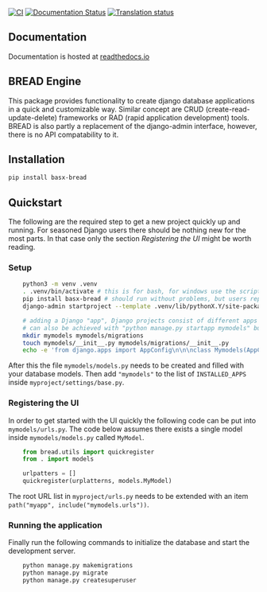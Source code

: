 [![CI](https://github.com/basxsoftwareassociation/bread/actions/workflows/main.yml/badge.svg)](https://github.com/basxsoftwareassociation/bread/actions/workflows/main.yml)
[![Documentation Status](https://readthedocs.org/projects/basx-bread/badge/?version=latest)](https://basx-bread.readthedocs.io/en/latest/?badge=latest)
[![Translation status](https://hosted.weblate.org/widgets/basxconnect/-/bread/svg-badge.svg)](https://hosted.weblate.org/engage/basxconnect/)


Documentation
-------------

Documentation is hosted at [readthedocs.io](https://basx-bread.readthedocs.io/en/latest/)


BREAD Engine
------------

This package provides functionality to create django database applications in a quick and customizable way. Similar concept are CRUD (create-read-update-delete) frameworks or RAD (rapid application development) tools.
BREAD is also partly a replacement of the django-admin interface, however, there is no API compatability to it.

Installation
------------

```bash
pip install basx-bread
```

Quickstart
----------

The following are the required step to get a new project quickly up and running.
For seasoned Django users there should be nothing new for the most parts.
In that case only the section *Registering the UI* might be worth reading.


### Setup

```bash
    python3 -m venv .venv
    . .venv/bin/activate # this is for bash, for windows use the script .venv/bin/Activate.ps1, there are also scripts for csh and fish
    pip install basx-bread # should run without problems, but users reported problems in some Mac setups due to native libraries missing
    django-admin startproject --template .venv/lib/pythonX.Y/site-packages/bread/resources/project_template/ myproject . # template-file path depends on the python version

    # adding a Django "app", Django projects consist of different apps with different models, pretty standard
    # can also be achieved with "python manage.py startapp mymodels" but it would create a few unnecessary files
    mkdir mymodels mymodels/migrations
    touch mymodels/__init__.py mymodels/migrations/__init__.py
    echo -e 'from django.apps import AppConfig\n\n\nclass Mymodels(AppConfig):\n    name = "mymodels"' > mymodels/apps.py
```

After this the file ```mymodels/models.py``` needs to be created and filled with your database models. Then add ```"mymodels"``` to the list of ```INSTALLED_APPS``` inside ```myproject/settings/base.py```.

### Registering the UI

In order to get started with the UI quickly the following code can be put into ```mymodels/urls.py```.
The code below assumes there exists a single model inside ```mymodels/models.py``` called ```MyModel```.

```python
    from bread.utils import quickregister
    from . import models

    urlpatters = []
    quickregister(urplatterns, models.MyModel)
```

The root URL list in ```myproject/urls.py``` needs to be extended with an item ```path("myapp", include("mymodels.urls"))```.


### Running the application

Finally run the following commands to initialize the database and start the development server.

```bash
    python manage.py makemigrations
    python manage.py migrate
    python manage.py createsuperuser
```



